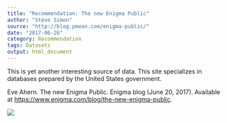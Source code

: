 ```yaml
---
title: "Recommendation: The new Enigma Public"
author: "Steve Simon"
source: "http://blog.pmean.com/enigma-public/"
date: "2017-06-26"
category: Recommendation
tags: Datasets
output: html_document
---
```


This is yet another interesting source of data. This site specializes in
databases prepared by the United States government.

<!---More--->

Eve Ahern. The new Enigma Public. Enigma blog (June 20, 2017). Available
at <https://www.enigma.com/blog/the-new-enigma-public>.

![](../../images/enigma-public01.png)
